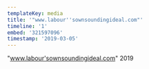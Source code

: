 ```yaml
---
templateKey: media
title: '"www.labour''sownsoundingideal.com"'
timeline: '1'
embed: '321597096'
timestamp: '2019-03-05'
---
```

"www.labour'sownsoundingideal.com" 2019
